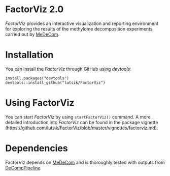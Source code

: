 # FactorViz 2.0
*FactorViz* provides an interactive visualization and reporting environment for exploring the results of the methylome decomposition experiments carried out by [MeDeCom](http://public.genetik.uni-sb.de/medecom/).

# Installation
You can install the *FactorViz* through GitHub using *devtools*:

```{r, eval=F}
install.packages("devtools")
devtools::install_github("lutsik/FactorViz")
```

# Using FactorViz
You can start *FactorViz* by using ```startFactorViz()``` command.
A more detailed introduction into *FactorViz* can be found in the package vignette
(https://github.com/lutsik/FactorViz/blob/master/vignettes/factorviz.md).

# Dependencies
FactorViz depends on [MeDeCom](http://public.genetik.uni-sb.de/medecom/) and is thoroughly tested with outputs from [DeCompPipeline](https://github.com/lutsik/DecompPipeline)

